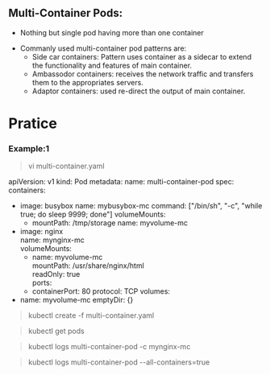## Multi-Container Pods:
- Nothing but single pod having more than one container
* Commanly used multi-container pod patterns are:
    - Side car containers: Pattern uses container as a sidecar to extend the functionality and features of main container.
    - Ambassodor containers: receives the network traffic and transfers them to the appropriates servers.
    - Adaptor containers: used re-direct the output of main container.
# Pratice
### Example:1 
> vi multi-container.yaml

apiVersion: v1
kind: Pod
metadata:
  name: multi-container-pod
spec:
  containers:
  - image: busybox
    name: mybusybox-mc
    command: ["/bin/sh", "-c", "while true; do sleep 9999; done"]
    volumeMounts:
    - mountPath: /tmp/storage
      name: myvolume-mc
  - image: nginx                    
    name: mynginx-mc                      
    volumeMounts:                          
    - name: myvolume-mc                           
      mountPath: /usr/share/nginx/html     
      readOnly: true                       
    ports:
    - containerPort: 80
      protocol: TCP
  volumes:
  - name: myvolume-mc
    emptyDir: {}

> kubectl create -f multi-container.yaml

> kubectl get pods

> kubectl logs multi-container-pod -c mynginx-mc

> kubectl logs multi-container-pod --all-containers=true

